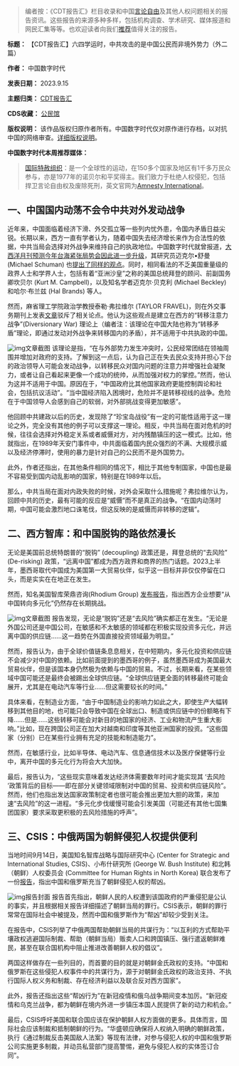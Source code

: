 



> 
> 编者按：《CDT报告汇》栏目收录和中国[言论自由](https://chinadigitaltimes.net/space/言论自由)及其他人权问题相关的报告资讯。这些报告的来源多种多样，包括机构调查、学术研究、媒体报道和网民汇集等等。也欢迎读者向我们[推荐](https://chinadigitaltimes.net/chinese/telegrambot)值得关注的报告。
> 
> 
> 




**标题：** 【CDT报告汇】六四学运时，中共攻击的是中国公民而非境外势力（外二篇）  

**作者：** 中国数字时代  

**发表日期：** 2023.9.15  

**主题归类：** [CDT报告汇](https://chinadigitaltimes.net/chinese/category/cdt-stories/cdt%E6%8A%A5%E5%91%8A%E6%B1%87)  

**CDS收藏：** [公民馆](https://chinadigitaltimes.net/space/%E5%85%AC%E6%B0%91%E9%A6%86)  

**版权说明：** 该作品版权归原作者所有。中国数字时代仅对原作进行存档，以对抗中国的网络审查。[详细版权说明](https://chinadigitaltimes.net/chinese/copyright)。


**中国数字时代本周推荐媒体：** 



> 
> [国际特赦组织](https://zh.amnesty.org/)：是一个全球性的运动，在150多个国家及地区有1千多万民众参与，亦是1977年的诺贝尔和平奖得主。我们致力于杜绝人权侵犯，包括捍卫言论自由权及废除死刑，英文官网为[Amnesty International](https://www.amnesty.org/en/)。
> 
> 
> 


一、中国国内动荡不会令中共对外发动战争
-------------------


近年来，中国面临着经济下滑、外交孤立等一些列内忧外患，令国内矛盾日益尖锐。长期以来，西方一直有学者认为，随着中国失去经济增长来作为合法性的依据，中共当局会选择对外战争来维持自己的执政地位。中国数字时代就曾报道，[大西洋月刊预测今年台海紧张局势会因此进一步升级](https://chinadigitaltimes.net/chinese/691248.html)，其研究员迈克尔•舒曼 (Michael Schuman) 也[提出了同样的观点](https://chinadigitaltimes.net/chinese/685174.html)。同时，相同看法的不乏美国重量级的政界人士和学界人士，包括有着“亚洲沙皇”之称的美国总统拜登的顾问、前副国务卿坎贝尔 (Kurt M. Campbell)，以及知名学者迈克尔·贝克利 (Michael Beckley) 和哈尔·布兰兹 (Hal Brands) 等人。


然而，麻省理工学院政治学教授泰勒·弗拉维尔 (TAYLOR FRAVEL)，则在外交事务期刊上发表[文章](https://www.foreignaffairs.com/china/myth-chinese-diversionary-war)驳斥了相关论点。他认为这些观点是建立在西方的“转移注意力战争”(Diversionary War) 理论上（编者注：该理论在中国大陆也称为“转移矛盾”理论，即通过发动对外战争来转移国内的矛盾），并不适用于中共执政的中国。


![img](https://chinadigitaltimes.net/chinese/files/2023/09/FireShot-Capture-182-The-Myth-of-Chinese-Diversionary-War-Foreign-Affairs_-www.foreignaffairs.com_.png)文章截图
该理论是指，“在与外部势力发生冲突时，公民经常团结在领袖周围并增加对政府的支持。了解到这一点后，认为自己正在失去民众支持并担心下台的政治领导人可能会发动战争，以转移民众对国内问题的注意力并增强社会凝聚力，或者让自己看起来更像一个成功的统帅，从而加强对权力的掌控。”然而，他认为这并不适用于中国。原因在于，“中国政府比其他国家政府更能控制舆论和社会，包括抗议活动”。“当中国经济陷入困境时，危险并不是转移视线的战争。危险在于中国领导人会感到自己的软弱，对外部挑战变得更加敏感”。


他回顾中共建政以后的历史，发现除了“珍宝岛战役”有一定的可能性适用于这一理论之外，完全没有其他的例子可以支撑这一理论。相反，中共当局在面对危机的时候，往往会选择对外稳定关系或者威慑对方，对内残酷镇压的这一模式。比如，他就指出，在1989年天安门事件中，中共面临着国内民众强烈的不满、大规模示威以及经济停滞时，使用的暴力是针对自己的公民而不是外国势力。


此外，作者还指出，在其他条件相同的情况下，相比于其他专制国家，中国也是最不容易受到国内动乱影响的国家，特别是在1989年以后。


那么，中共当局在面对内政失败的时候，对外会采取什么措施呢？弗拉维尔认为，回顾中共的历史，最有可能的反应是“威慑”而不是真正的战争。“在国内动荡时期，中国可能会激烈地口诛笔伐，但这反映的是威慑而非转移的逻辑”。


二、西方智库：和中国脱钩的路依然漫长
------------------


无论是美国前总统特朗普的“脱钩” (decoupling) 政策还是，拜登总统的“去风险” (De-risking) 政策，“远离中国”都成为西方政界和商界的热门话题。2023上半年，墨西哥取代中国成为美国第一大贸易伙伴，似乎这一目标并非仅仅停留在口头，而是实实在在地正在发生。


然而，知名美国智库荣鼎咨询(Rhodium Group) [发布报告](https://rhg.com/research/irrational-expectations-long-term-challenges-of-diversification-away-from-china/)，指出西方企业想要“从中国转向多元化”仍然存在长期挑战。


![img](https://chinadigitaltimes.net/chinese/files/2023/09/FireShot-Capture-183-Irrational-Expectations_-Long-Term-Challenges-of-Diversification-Away_-rhg.com_.png)文章截图
报告发现，无论是“脱钩”还是“去风险”确实都正在发生。“无论是外国公司还是中国公司，在敏感和不太敏感的领域都在积极实现投资多元化，并远离中国的供应链……这一趋势在外国直接投资领域最为明显。”


然而，报告认为，由于全球价值链条息息相关，在中短期内，多元化投资和供应链不会减少对中国的依赖。比如前面提到的墨西哥的例子，虽然墨西哥成为美国最大贸易伙伴，但是该国本身仍然极为依赖与中国的贸易。不过，长期来看，在某些领域中国可能还是最终会被踢出全球供应链。“全球供应链更全面的转移最终可能会展开，尤其是在电动汽车等行业……但这需要较长的时间。”


具体来看，在制造业方面，“由于中国制造业的影响力如此之大，即使生产大幅转移到其他目的地，也可能只会导致中国在全球出口、制造或供应链中的份额略有下降……但是……这些转移可能会对新目的地国家的经济、工业和物流产生重大影响。”比如，现在跨国公司正在加大对越南和印度等其他亚洲国家的投资。“这些国家（分别）已在某些行业拥有充足的技能和制造能力”。


然而，在敏感行业，比如半导体、电动汽车、信息通信技术以及医疗保健等行业中，离开中国的多元化行为将会大大加快。


最后，报告认为，“这些现实意味着发达经济体需要数年时间才能实现其 ‘去风险 ’政策背后的目标——即在部分关键领域限制对中国的贸易、投资和供应链风险”。然而，他们也指出发达国家政策制定者也很可能会推出更加大胆的政策，来加速“去风险”的这一进程。“多元化步伐缓慢可能会引发美国（可能还有其他七国集团国家）要求采取更积极的去风险措施的呼声”。


三、CSIS：中俄两国为朝鲜侵犯人权提供便利
----------------------


当地时间9月14日，美国知名智库战略与国际研究中心 (Center for Strategic and International Studies, CSIS)、小布什研究所 (George W. Bush Institute) 和北韩（朝鲜）人权委员会 (Committee for Human Rights in North Korea) 联合发布了一份[报告](https://www.csis.org/analysis/how-china-and-russia-facilitate-north-koreas-human-rights-abuses)，指出中国和俄罗斯充当了朝鲜侵犯人权的帮凶。


![img](https://chinadigitaltimes.net/chinese/files/2023/09/230914_Cha_China_Russia.jpg)报告封面
报告首先指出，朝鲜人民的人权遭到该国政府的严重侵犯是公认的事实，并且根据相关报告详细描述了朝鲜当局的罪行。CSIS表示，朝鲜的罪行常常在国际社会中被提及，然而中国和俄罗斯作为“帮凶”却较少受到关注。


在报告中，CSIS列举了中俄两国帮助朝鲜当局的共谋行为：“以互利的方式帮助平壤政权逃避国际制裁、帮助（朝鲜当局）贩卖人口和跨国镇压、强行遣返朝鲜难民，甚至在联合国机构中阻止推进改善朝鲜人权的倡议”。


两国这样做存在一些列目的，而首要的目的就是对朝鲜金氏政权的支持。“中国和俄罗斯在这些侵犯人权事件中的共谋行为，源于对朝鲜金氏政权的政治支持、不执行国际人权义务和制裁、存在经济利益以及联合反对西方国家”。


此外，报告还指出这些“帮凶行为”在新冠疫情和俄乌战争期间变本加厉。“新冠疫情和乌克兰战争，都为朝鲜在境内外进一步镇压本国人民提供了新的动力和机会。”


最后，CSIS呼吁美国和联合国应该在保护朝鲜人权方面做的更多。具体而言，国际社会应该制裁和抵制朝鲜的行为。“华盛顿应确保将人权纳入明确的朝鲜政策，执行《通过制裁反击美国敌人法案》等现有法律，对参与侵犯人权的中国和俄罗斯公司实施更多制裁，并动员私营部门提高警惕，避免与侵犯人权的实体签订合同”。







